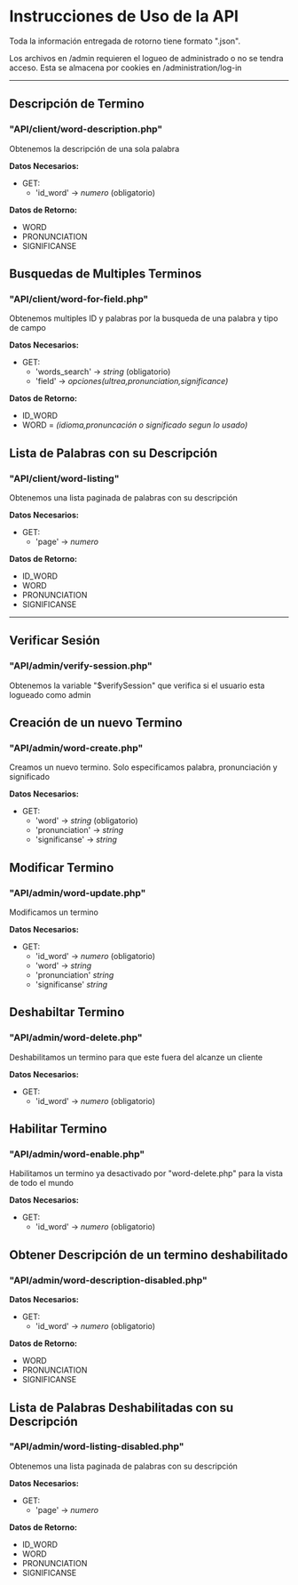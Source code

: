 # Instrucciones de Uso de la API

Toda la información entregada de rotorno tiene formato ".json".

Los archivos en /admin requieren el logueo de administrado o no se tendra acceso. Esta se almacena por cookies en /administration/log-in

---------

## Descripción de Termino
### "API/client/word-description.php"

Obtenemos la descripción de una sola palabra

**Datos Necesarios:**

- GET: 
    - 'id_word' -> _numero_ (obligatorio)

**Datos de Retorno:**
- WORD 
- PRONUNCIATION
- SIGNIFICANSE

## Busquedas de Multiples Terminos
### "API/client/word-for-field.php"

Obtenemos multiples ID y palabras por la busqueda de una palabra y tipo de campo

**Datos Necesarios:**

- GET: 
    - 'words_search' -> _string_ (obligatorio)
    - 'field' -> _opciones(ultrea,pronunciation,significance)_

**Datos de Retorno:**
- ID_WORD
- WORD = _(idioma,pronuncación o significado segun lo usado)_


## Lista de Palabras con su Descripción
### "API/client/word-listing"

Obtenemos una lista paginada de palabras con su descripción

**Datos Necesarios:**

- GET: 
    - 'page' -> _numero_

**Datos de Retorno:**
- ID_WORD
- WORD
- PRONUNCIATION
- SIGNIFICANSE

---------

## Verificar Sesión

### "API/admin/verify-session.php"

Obtenemos la variable "$verifySession" que verifica si el usuario esta logueado como admin

## Creación de un nuevo Termino

### "API/admin/word-create.php"

Creamos un nuevo termino. Solo especificamos palabra, pronunciación y significado

**Datos Necesarios:**

- GET: 
    - 'word' -> _string_ (obligatorio)
    - 'pronunciation' -> _string_
    - 'significanse' -> _string_

## Modificar Termino

### "API/admin/word-update.php"

Modificamos un termino

**Datos Necesarios:**

- GET:
    - 'id_word' -> _numero_ (obligatorio)
    - 'word' -> _string_
    - 'pronunciation' _string_
    - 'significanse' _string_

## Deshabiltar Termino

### "API/admin/word-delete.php"

Deshabilitamos un termino para que este fuera del alcanze un cliente

**Datos Necesarios:**

- GET:
    - 'id_word' -> _numero_ (obligatorio)

## Habilitar Termino

### "API/admin/word-enable.php"

Habilitamos un termino ya desactivado por "word-delete.php" para la vista de todo el mundo

**Datos Necesarios:**

- GET:
    - 'id_word' -> _numero_ (obligatorio)

## Obtener Descripción de un termino deshabilitado

### "API/admin/word-description-disabled.php"

**Datos Necesarios:**

- GET:
    - 'id_word' -> _numero_ (obligatorio)

**Datos de Retorno:**

- WORD
- PRONUNCIATION
- SIGNIFICANSE

## Lista de Palabras Deshabilitadas con su Descripción

### "API/admin/word-listing-disabled.php"

Obtenemos una lista paginada de palabras con su descripción

**Datos Necesarios:**

- GET: 
    - 'page' -> _numero_

**Datos de Retorno:**
- ID_WORD
- WORD
- PRONUNCIATION
- SIGNIFICANSE